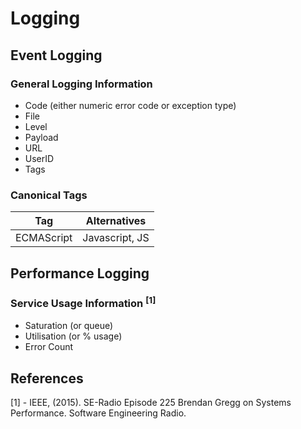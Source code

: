 # Logging

## Event Logging
### General Logging Information 
  - Code (either numeric error code or exception type)
  - File
  - Level
  - Payload
  - URL
  - UserID
  - Tags

### Canonical Tags
| Tag        | Alternatives   |
|:----------:|:--------------:|
| ECMAScript | Javascript, JS |

## Performance Logging 

### Service Usage Information <sup>[1]</sup>
 - Saturation (or queue)
 - Utilisation (or % usage)
 - Error Count

## References
[1] - IEEE, (2015). SE-Radio Episode 225 Brendan Gregg on Systems Performance. Software Engineering Radio.

